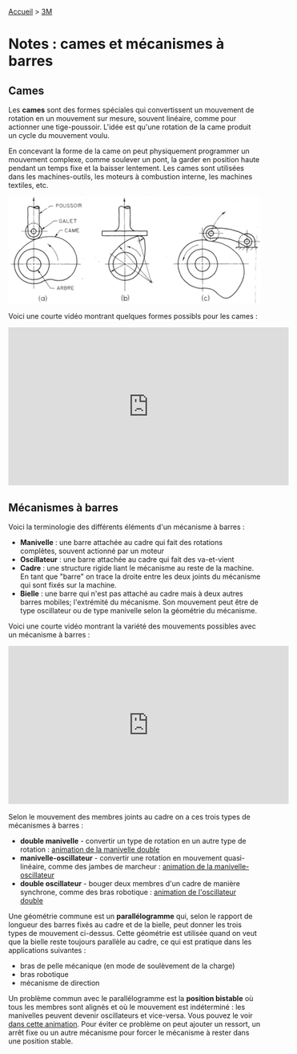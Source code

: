 [Accueil](./index.md) > [3M](./acceuil4M.md#projet-3--structures-mécaniques)

# Notes : cames et mécanismes à barres

## Cames

Les **cames** sont des formes spéciales qui convertissent un mouvement de rotation en un mouvement sur mesure, souvent linéaire, comme pour actionner une tige-poussoir. L'idée est qu'une rotation de la came produit un cycle du mouvement voulu.

En concevant la forme de la came on peut physiquement programmer un mouvement complexe, comme soulever un pont, la garder en position haute pendant un temps fixe et la baisser lentement. Les cames sont utilisées dans les machines-outils, les moteurs à combustion interne, les machines textiles, etc.

![cames](./images/p3/cames.jpg)

Voici une courte vidéo montrant quelques formes possibls pour les cames :

<iframe width="560" height="315" src="https://www.youtube.com/embed/gc7lPV7oUss?si=50BGF7Gek2pqnekU" title="YouTube video player" frameborder="0" allow="accelerometer; autoplay; clipboard-write; encrypted-media; gyroscope; picture-in-picture; web-share" allowfullscreen></iframe>

## Mécanismes à barres

Voici la terminologie des différents éléments d'un mécanisme à barres :

- **Manivelle** : une barre attachée au cadre qui fait des rotations complètes, souvent actionné par un moteur
- **Oscillateur** : une barre attachée au cadre qui fait des va-et-vient
- **Cadre** : une structure rigide liant le mécanisme au reste de la machine. En tant que "barre" on trace la droite entre les deux joints du mécanisme qui sont fixés sur la machine.
- **Bielle** : une barre qui n'est pas attaché au cadre mais à deux autres barres mobiles; l'extrémité du mécanisme. Son mouvement peut être de type oscillateur ou de type manivelle selon la géométrie du mécanisme.

Voici une courte vidéo montrant la variété des mouvements possibles avec un mécanisme à barres :

<iframe width="560" height="315" src="https://www.youtube.com/embed/QVKzI0XSSc0?si=PstA6KbasE2XSLuO" title="YouTube video player" frameborder="0" allow="accelerometer; autoplay; clipboard-write; encrypted-media; gyroscope; picture-in-picture; web-share" allowfullscreen></iframe>

Selon le mouvement des membres joints au cadre on a ces trois types de mécanismes à barres :

- **double manivelle** - convertir un type de rotation en un autre type de rotation : [animation de la manivelle double](https://www.geogebra.org/m/yck9u4az)
- **manivelle-oscillateur** - convertir une rotation en mouvement quasi-linéaire, comme des jambes de marcheur : [animation de la manivelle-oscillateur](https://www.geogebra.org/m/avan2x7e)
- **double oscillateur** - bouger deux membres d'un cadre de manière synchrone, comme des bras robotique : [animation de l'oscillateur double](https://www.geogebra.org/m/csat6fte)

Une géométrie commune est un **parallélogramme** qui, selon le rapport de longueur des barres fixés au cadre et de la bielle, peut donner les trois types de mouvement ci-dessus. Cette géométrie est utilisée quand on veut que la bielle reste toujours parallèle au cadre, ce qui est pratique dans les applications suivantes :

- bras de pelle mécanique (en mode de soulèvement de la charge)
- bras robotique
- mécanisme de direction

Un problème commun avec le parallélogramme est la **position bistable** où tous les membres sont alignés et où le mouvement est indéterminé : les manivelles peuvent devenir oscillateurs et vice-versa. Vous pouvez le voir [dans cette animation](https://www.geogebra.org/m/quu8rsds). Pour éviter ce problème on peut ajouter un ressort, un arrêt fixe ou un autre mécanisme pour forcer le mécanisme à rester dans une position stable.
